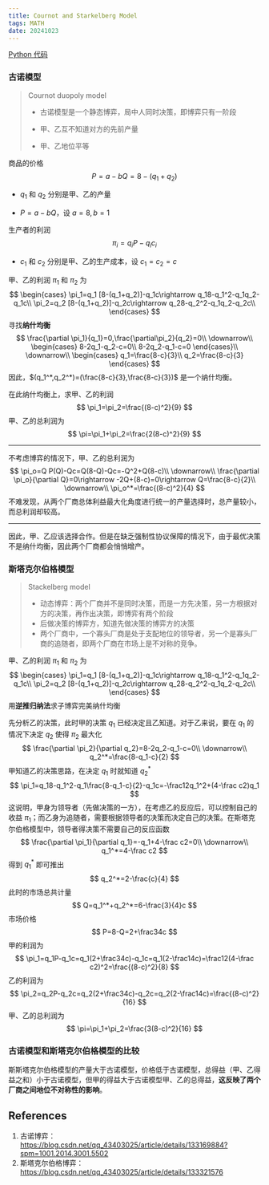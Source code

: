 ```yaml
---
title: Cournot and Starkelberg Model
tags: MATH
date: 20241023
---
```


[Python 代码](/jupyter/cournot_model_and_starkelberg_model.html)

### 古诺模型

> Cournot duopoly model
>
> - 古诺模型是一个静态博弈，局中人同时决策，即博弈只有一阶段
>
> - 甲、乙互不知道对方的先前产量
>
> - 甲、乙地位平等

商品的价格
$$
P=a-bQ=8-(q_1+q_2)
$$

- $q_1$ 和 $q_2$ 分别是甲、乙的产量

- $P=a-bQ$，设 $a=8,b=1$

生产者的利润
$$
\pi_i=q_i P-q_ic_i
$$

- $c_1$ 和 $c_2$ 分别是甲、乙的生产成本，设 $c_1=c_2=c$

甲、乙的利润 $\pi_1$ 和 $\pi_2$ 为
$$
\begin{cases}
\pi_1=q_1 [8-(q_1+q_2)]-q_1c\rightarrow q_18-q_1^2-q_1q_2-q_1c\\
\pi_2=q_2 [8-(q_1+q_2)]-q_2c\rightarrow q_28-q_2^2-q_1q_2-q_2c\\
\end{cases}
$$
寻找**纳什均衡**
$$
\frac{\partial \pi_1}{q_1}=0,\frac{\partial\pi_2}{q_2}=0\\
\downarrow\\
\begin{cases}
8-2q_1-q_2-c=0\\
8-2q_2-q_1-c=0
\end{cases}\\
\downarrow\\
\begin{cases}
q_1=\frac{8-c}{3}\\
q_2=\frac{8-c}{3}
\end{cases}
$$
因此，$(q_1^*,q_2^*)=(\frac{8-c}{3},\frac{8-c}{3})$ 是一个纳什均衡。

在此纳什均衡上，求甲、乙的利润
$$
\pi_1=\pi_2=\frac{(8-c)^2}{9}
$$
甲、乙的总利润为
$$
\pi=\pi_1+\pi_2=\frac{2(8-c)^2}{9}
$$

---

不考虑博弈的情况下，甲、乙的总利润为
$$
\pi_o=Q P(Q)-Qc=Q(8-Q)-Qc=-Q^2+Q(8-c)\\
\downarrow\\
\frac{\partial \pi_o}{\partial Q}=0\rightarrow -2Q+(8-c)=0\rightarrow Q=\frac{8-c}{2}\\
\downarrow\\
\pi_o^*=\frac{(8-c)^2}{4}
$$
不难发现，从两个厂商总体利益最大化角度进行统一的产量选择时，总产量较小，而总利润却较高。

---

因此，甲、乙应该选择合作。但是在缺乏强制性协议保障的情况下，由于最优决策不是纳什均衡，因此两个厂商都会悄悄增产。

### 斯塔克尔伯格模型

> Stackelberg model
>
> - 动态博弈：两个厂商并不是同时决策，而是一方先决策，另一方根据对方的决策，再作出决策，即博弈有两个阶段
> - 后做决策的博弈方，知道先做决策的博弈方的决策
> - 两个厂商中，一个寡头厂商是处于支配地位的领导者，另一个是寡头厂商的追随者，即两个厂商在市场上是不对称的竞争。

甲、乙的利润 $\pi_1$ 和 $\pi_2$ 为
$$
\begin{cases}
\pi_1=q_1 [8-(q_1+q_2)]-q_1c\rightarrow q_18-q_1^2-q_1q_2-q_1c\\
\pi_2=q_2 [8-(q_1+q_2)]-q_2c\rightarrow q_28-q_2^2-q_1q_2-q_2c\\
\end{cases}
$$
用**逆推归纳法**求子博弈完美纳什均衡

先分析乙的决策，此时甲的决策 $q_1$ 已经决定且乙知道。对于乙来说，要在 $q_1$ 的情况下决定 $q_2$ 使得 $\pi_2$ 最大化
$$
\frac{\partial \pi_2}{\partial q_2}=8-2q_2-q_1-c=0\\
\downarrow\\
q_2^*=\frac{8-q_1-c}{2}
$$
甲知道乙的决策思路，在决定 $q_1$ 时就知道 $q_2^*$ 
$$
\pi_1=q_18-q_1^2-q_1\frac{8-q_1-c}{2}-q_1c=-\frac12q_1^2+(4-\frac c2)q_1
$$
这说明，甲身为领导者（先做决策的一方），在考虑乙的反应后，可以控制自己的收益 $\pi_1$；而乙身为追随者，需要根据领导者的决策而决定自己的决策。在斯塔克尔伯格模型中，领导者得决策不需要自己的反应函数
$$
\frac{\partial \pi_1}{\partial q_1}=-q_1+4-\frac c2=0\\
\downarrow\\
q_1^*=4-\frac c2
$$
得到 $q_1^*$ 即可推出
$$
q_2^*=2-\frac{c}{4}
$$
此时的市场总共计量
$$
Q=q_1^*+q_2^*=6-\frac{3}{4}c
$$
市场价格 
$$
P=8-Q=2+\frac34c
$$
甲的利润为
$$
\pi_1=q_1P-q_1c=q_1(2+\frac34c)-q_1c=q_1(2-\frac14c)=\frac12(4-\frac c2)^2=\frac{(8-c)^2}{8}
$$
乙的利润为
$$
\pi_2=q_2P-q_2c=q_2(2+\frac34c)-q_2c=q_2(2-\frac14c)=\frac{(8-c)^2}{16}
$$
甲、乙的总利润为
$$
\pi=\pi_1+\pi_2=\frac{3(8-c)^2}{16}
$$

### 古诺模型和斯塔克尔伯格模型的比较

斯斯塔克尔伯格模型的产量大于古诺模型，价格低于古诺模型，总得益（甲、乙得益之和）小于古诺模型，但甲的得益大于古诺模型甲、乙的总得益，**这反映了两个厂商之间地位不对称性的影响**。

## References

1. 古诺博弈：https://blog.csdn.net/qq_43403025/article/details/133169884?spm=1001.2014.3001.5502
2. 斯塔克尔伯格博弈：https://blog.csdn.net/qq_43403025/article/details/133321576
